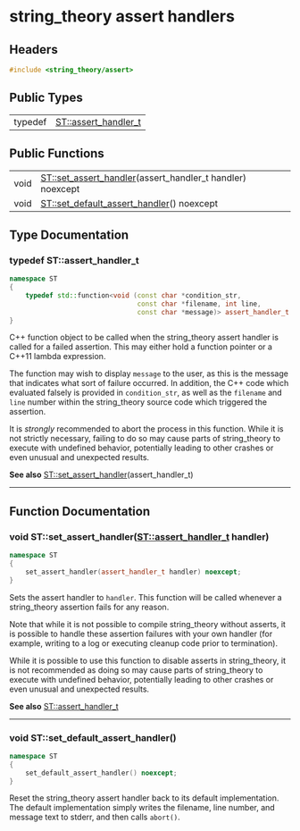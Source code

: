 # string_theory assert handlers

## Headers
~~~c++
#include <string_theory/assert>
~~~

## Public Types

|    |   |
|---:|---|
| typedef | [ST::assert_handler_t](#assert_handler_t) |

## Public Functions

|    |   |
|---:|---|
| void | [ST::set_assert_handler](#set_assert_handler)(assert_handler_t handler) noexcept |
| void | [ST::set_default_assert_handler](#set_default_assert_handler)() noexcept |


## Type Documentation

<a name="assert_handler_t"></a>
### typedef ST::assert_handler_t
~~~c++
namespace ST
{
    typedef std::function<void (const char *condition_str,
                                const char *filename, int line,
                                const char *message)> assert_handler_t
}
~~~

C++ function object to be called when the string_theory assert handler is
called for a failed assertion.  This may either hold a function pointer or
a C++11 lambda expression.

The function may wish to display `message` to the user, as this is the message
that indicates what sort of failure occurred.  In addition, the C++ code which
evaluated falsely is provided in `condition_str`, as well as the `filename`
and `line` number within the string_theory source code which triggered the
assertion.

It is *strongly* recommended to abort the process in this function.  While it
is not strictly necessary, failing to do so may cause parts of string_theory
to execute with undefined behavior, potentially leading to other crashes or
even unusual and unexpected results.

**See also** [ST::set_assert_handler](#set_assert_handler)(assert_handler_t)

------

## Function Documentation

<a name="set_assert_handler"></a>
### void ST::set_assert_handler([ST::assert_handler_t](#assert_handler_t) handler)
~~~c++
namespace ST
{
    set_assert_handler(assert_handler_t handler) noexcept;
}
~~~

Sets the assert handler to `handler`.  This function will be called whenever a
string_theory assertion fails for any reason.

Note that while it is not possible to compile string_theory without asserts,
it is possible to handle these assertion failures with your own handler (for
example, writing to a log or executing cleanup code prior to termination).

While it is possible to use this function to disable asserts in string_theory,
it is not recommended as doing so may cause parts of string_theory to execute
with undefined behavior, potentially leading to other crashes or even unusual
and unexpected results.

**See also** [ST::assert_handler_t](#assert_handler_t)

------

<a name="set_default_assert_handler"></a>
### void ST::set_default_assert_handler()
~~~c++
namespace ST
{
    set_default_assert_handler() noexcept;
}
~~~

Reset the string_theory assert handler back to its default implementation.
The default implementation simply writes the filename, line number, and
message text to stderr, and then calls `abort()`.
